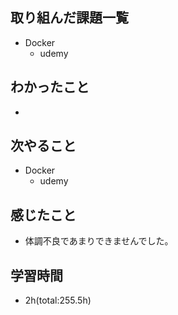## 取り組んだ課題一覧
- Docker
    - udemy

## わかったこと
- 

## 次やること
- Docker
    - udemy

## 感じたこと
- 体調不良であまりできませんでした。

## 学習時間
- 2h(total:255.5h)
